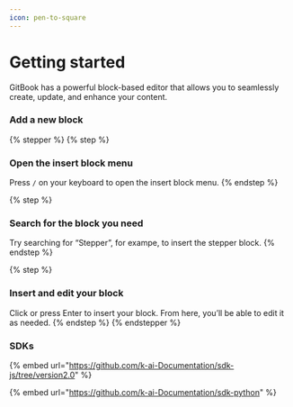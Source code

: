 ```yaml
---
icon: pen-to-square
---
```


# Getting started

GitBook has a powerful block-based editor that allows you to seamlessly create, update, and enhance your content.

### Add a new block

{% stepper %}
{% step %}
### Open the insert block menu

Press `/` on your keyboard to open the insert block menu.
{% endstep %}

{% step %}
### Search for the block you need&#x20;

Try searching for “Stepper”, for exampe, to insert the stepper block.
{% endstep %}

{% step %}
### Insert and edit your block

Click or press Enter to insert your block. From here, you’ll be able to edit it as needed.
{% endstep %}
{% endstepper %}





### SDKs

{% embed url="https://github.com/k-ai-Documentation/sdk-js/tree/version2.0" %}

{% embed url="https://github.com/k-ai-Documentation/sdk-python" %}

